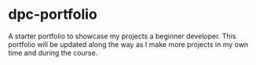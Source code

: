 # dpc-portfolio
A starter portfolio to showcase my projects a beginner developer. This portfolio will be updated along the way as I make more projects in my own time and during the course.
